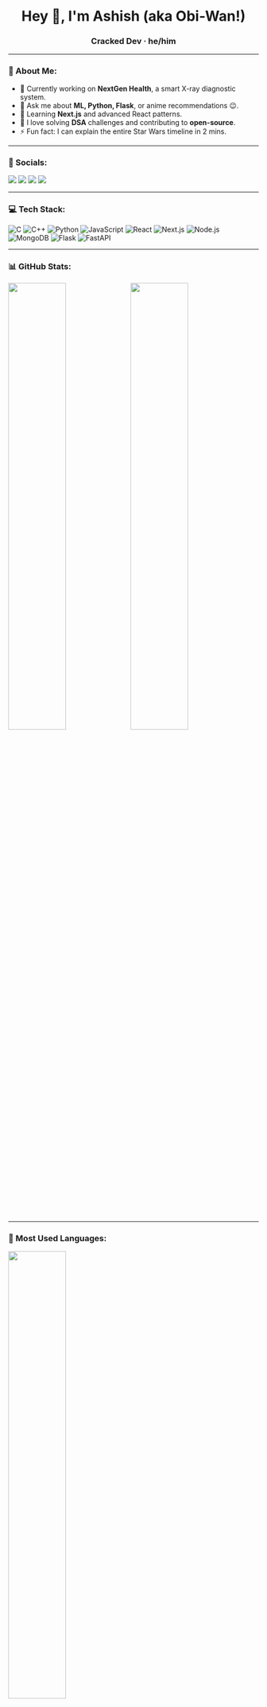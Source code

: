 <h1 align="center">Hey 👋, I'm Ashish (aka Obi-Wan!)</h1>
<h3 align="center">Cracked Dev · he/him</h3>

---

### 🧠 About Me:

- 🔧 Currently working on **NextGen Health**, a smart X-ray diagnostic system.
- 💬 Ask me about **ML, Python, Flask**, or anime recommendations 😉.
- 🚀 Learning **Next.js** and advanced React patterns.
- 🧩 I love solving **DSA** challenges and contributing to **open-source**.
- ⚡ Fun fact: I can explain the entire Star Wars timeline in 2 mins.

---

### 🔗 Socials:

<p align="left">
  <a href="https://discord.com" target="_blank"><img src="https://img.shields.io/badge/Discord-5865F2?style=for-the-badge&logo=discord&logoColor=white"/></a>
  <a href="https://instagram.com" target="_blank"><img src="https://img.shields.io/badge/Instagram-E4405F?style=for-the-badge&logo=instagram&logoColor=white"/></a>
  <a href="https://linkedin.com" target="_blank"><img src="https://img.shields.io/badge/LinkedIn-0077B5?style=for-the-badge&logo=linkedin&logoColor=white"/></a>
  <a href="https://youtube.com" target="_blank"><img src="https://img.shields.io/badge/YouTube-FF0000?style=for-the-badge&logo=youtube&logoColor=white"/></a>
</p>

---

### 💻 Tech Stack:

![C](https://img.shields.io/badge/C-A8B9CC?style=for-the-badge&logo=c&logoColor=white)
![C++](https://img.shields.io/badge/C++-00599C?style=for-the-badge&logo=cplusplus&logoColor=white)
![Python](https://img.shields.io/badge/Python-FFD43B?style=for-the-badge&logo=python&logoColor=blue)
![JavaScript](https://img.shields.io/badge/JavaScript-F7DF1E?style=for-the-badge&logo=javascript&logoColor=black)
![React](https://img.shields.io/badge/React-20232A?style=for-the-badge&logo=react&logoColor=61DAFB)
![Next.js](https://img.shields.io/badge/Next.js-black?style=for-the-badge&logo=next.js&logoColor=white)
![Node.js](https://img.shields.io/badge/Node.js-43853D?style=for-the-badge&logo=node-dot-js&logoColor=white)
![MongoDB](https://img.shields.io/badge/MongoDB-4EA94B?style=for-the-badge&logo=mongodb&logoColor=white)
![Flask](https://img.shields.io/badge/Flask-000000?style=for-the-badge&logo=flask&logoColor=white)
![FastAPI](https://img.shields.io/badge/FastAPI-005571?style=for-the-badge&logo=fastapi)

---

### 📊 GitHub Stats:

<p align="left">
  <img width="48%" src="https://github-readme-stats.vercel.app/api?username=obi_wankenobi699&show_icons=true&theme=tokyonight&hide_border=true" />
  <img width="48%" src="https://github-readme-streak-stats.herokuapp.com/?user=obi_wankenobi699&theme=tokyonight&hide_border=true" />
</p>

---

### 🧠 Most Used Languages:

<p align="left">
  <img width="48%" src="https://github-readme-stats.vercel.app/api/top-langs/?username=obi_wankenobi699&layout=compact&theme=tokyonight&hide_border=true"/>
</p>
